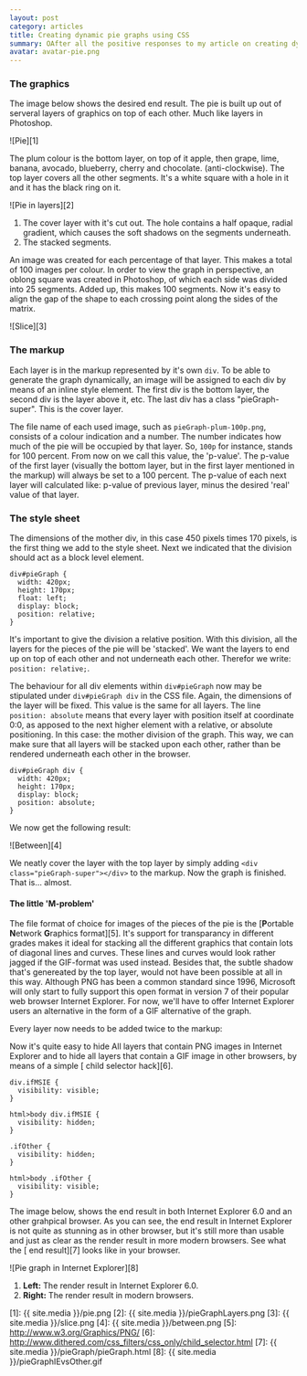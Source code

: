 ```yaml
---
layout: post
category: articles
title: Creating dynamic pie graphs using CSS
summary: OAfter all the positive responses to my article on creating dynamic column graphs using CSS, I decided to go one step further and publish a method to create dynamic 3-dimensional pie graphs, again based CSS and xHTML.
avatar: avatar-pie.png
---
```


### The graphics

The image below shows the desired end result. The pie is built up out of serveral layers of graphics on top of each other. Much like layers in Photoshop.

![Pie][1]

The plum colour is the bottom layer, on top of it apple, then grape, lime, banana, avocado, blueberry, cherry and chocolate. (anti-clockwise). The top layer covers all the other segments. It's a white square with a hole in it and it has the black ring on it.

![Pie in layers][2]

1.  The cover layer with it's cut out. The hole contains a half opaque, radial gradient, which causes the soft shadows on the segments underneath. 
2.  The stacked segments.

An image was created for each percentage of that layer. This makes a total of 100 images per colour. In order to view the graph in perspective, an oblong square was created in Photoshop, of which each side was divided into 25 segments. Added up, this makes 100 segments. Now it's easy to align the gap of the shape to each crossing point along the sides of the matrix.

![Slice][3]

### The markup

Each layer is in the markup represented by it's own `div`. To be able to generate the graph dynamically, an image will be assigned to each div by means of an inline style element. The first div is the bottom layer, the second div is the layer above it, etc. The last div has a class "pieGraph-super". This is the cover layer.

The file name of each used image, such as `pieGraph-plum-100p.png`, consists of a colour indication and a number. The number indicates how much of the pie will be occupied by that layer. So, `100p` for instance, stands for 100 percent. From now on we call this value, the 'p-value'. The p-value of the first layer (visually the bottom layer, but in the first layer mentioned in the markup) will always be set to a 100 percent. The p-value of each next layer will calculated like: p-value of previous layer, minus the desired 'real' value of that layer.

### The style sheet

The dimensions of the mother div, in this case 450 pixels times 170 pixels, is the first thing we add to the style sheet. Next we indicated that the division should act as a block level element.

    div#pieGraph {
      width: 420px;
      height: 170px;
      float: left;
      display: block;
      position: relative;
    }

It's important to give the division a relative position. With this division, all the layers for the pieces of the pie will be 'stacked'. We want the layers to end up on top of each other and not underneath each other. Therefor we write: `position: relative;`.

The behaviour for all div elements within `div#pieGraph` now may be stipulated under `div#pieGraph div` in the CSS file. Again, the dimensions of the layer will be fixed. This value is the same for all layers. The line `position: absolute` means that every layer with position itself at coordinate 0:0, as apposed to the next higher element with a relative, or absolute positioning. In this case: the mother division of the graph. This way, we can make sure that all layers will be stacked upon each other, rather than be rendered underneath each other in the browser.

    div#pieGraph div {
      width: 420px;
      height: 170px;
      display: block;
      position: absolute;
    }

We now get the following result:

![Between][4]

We neatly cover the layer with the top layer by simply adding `<div class="pieGraph-super"></div>` to the markup. Now the graph is finished. That is… almost.

#### The little 'M-problem'

The file format of choice for images of the pieces of the pie is the [**P**ortable **N**etwork **G**raphics format][5]. It's support for transparancy in different grades makes it ideal for stacking all the different graphics that contain lots of diagonal lines and curves. These lines and curves would look rather jagged if the GIF-format was used instead. Besides that, the subtle shadow that's genereated by the top layer, would not have been possible at all in this way. Although PNG has been a common standard since 1996, Microsoft will only start to fully support this open format in version 7 of their popular web browser Internet Explorer. For now, we'll have to offer Internet Explorer users an alternative in the form of a GIF alternative of the graph.

Every layer now needs to be added twice to the markup:

Now it's quite easy to hide All layers that contain PNG images in Internet Explorer and to hide all layers that contain a GIF image in other browsers, by means of a simple [ child selector hack][6].

    div.ifMSIE {
      visibility: visible;
    }
    
    html>body div.ifMSIE {
      visibility: hidden;
    }
    
    .ifOther {
      visibility: hidden;
    }
    
    html>body .ifOther {
      visibility: visible;
    }

The image below, shows the end result in both Internet Explorer 6.0 and an other grahpical browser. As you can see, the end result in Internet Explorer is not quite as stunning as in other browser, but it's still more than usable and just as clear as the render result in more modern browsers. See what the [ end result][7] looks like in your browser.

![Pie graph in Internet Explorer][8]

1.  **Left:** The render result in Internet Explorer 6.0.
2.  **Right:** The render result in modern browsers.


 [1]: {{ site.media }}/pie.png
 [2]: {{ site.media }}/pieGraphLayers.png
 [3]: {{ site.media }}/slice.png
 [4]: {{ site.media }}/between.png
 [5]: http://www.w3.org/Graphics/PNG/
 [6]: http://www.dithered.com/css_filters/css_only/child_selector.html
 [7]: {{ site.media }}/pieGraph/pieGraph.html
 [8]: {{ site.media }}/pieGraphIEvsOther.gif